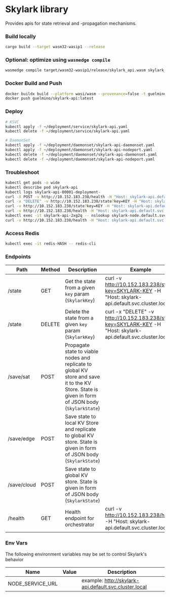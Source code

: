 # Skylark library
Provides apis for state retrieval and -propagation mechanisms. 

### Build locally
```bash
cargo build --target wasm32-wasip1 --release
```
### Optional: optimize using `wasmedge compile`
```bash
wasmedge compile target/wasm32-wasip1/release/skylark_api.wasm skylark_api.wasm
```
### Docker Build and Push
```bash
docker buildx build --platform wasi/wasm --provenance=false -t guelmino/skylark-api:latest .
docker push guelmino/skylark-api:latest
```

### Deploy
```bash
# KSVC
kubectl apply -f ~/deployment/service/skylark-api.yaml
kubectl delete -f ~/deployment/service/skylark-api.yaml

# DaemonSet
kubectl apply -f ~/deployment/daemonset/skylark-api-daemonset.yaml
kubectl apply -f ~/deployment/daemonset/skylark-api-nodeport.yaml
kubectl delete -f ~/deployment/daemonset/skylark-api-daemonset.yaml
kubectl delete -f ~/deployment/daemonset/skylark-api-nodeport.yaml

```
### Troubleshoot
```bash
kubectl get pods -o wide
kubectl describe pod skylark-api
kubectl logs skylark-api-00001-deployment-
curl -X POST -v http://10.152.183.238/health -H "Host: skylark-api.default.svc.cluster.local" -d "skldfjerg"
curl -x "DELETE" -v http://10.152.183.238/state?key=KEY -H "Host: skylark-api.default.svc.cluster.local"
curl -v http://10.152.183.238/state?key=KEY -H "Host: skylark-api.default.svc.cluster.local"
curl -v http://10.152.183.238/health -H "Host: skylark-api.default.svc.cluster.local"
kubectl exec -it skylark-api-2xg2q -- nslookup skylark-node.default.svc.cluster.local
curl -v http://10.152.183.238/health -H "Host: skylark-api.default.svc.cluster.local"

```

### Access Redis
```bash
kubectl exec -it redis-HASH -- redis-cli
```
### Endpoints

| Path        | Method | Description                                                                                                                                        | Example                                                                                                          |
|-------------|--------|----------------------------------------------------------------------------------------------------------------------------------------------------|------------------------------------------------------------------------------------------------------------------|
| /state      | GET    | Get the state from a given `key` param (`SkylarkKey`)                                                                                              | curl -v http://10.152.183.238/state?key=SKYLARK-KEY -H "Host: skylark-api.default.svc.cluster.local"             | 
| /state      | DELETE | Delete the state from a given `key` param (`SkylarkKey`)                                                                                           | curl -x "DELETE" -v http://10.152.183.238/state?key=SKYLARK-KEY -H "Host: skylark-api.default.svc.cluster.local" | 
| /save/sat   | POST   | Propagate state to viable nodes and replicate to global KV store and save it to the KV Store. State is given in form of JSON body (`SkylarkState`) |                                                                                                                  |
| /save/edge  | POST   | Save state to local KV Store and replicate to global KV store. State is given in form of JSON body (`SkylarkState`)                                |                                                                                                                  |
| /save/cloud | POST   | Save state to global KV store. State is given in form of JSON body (`SkylarkState`)                                                                |                                                                                                                  |
| /health     | GET    | Health endpoint for orchestrator                                                                                                                   | curl -v http://10.152.183.238/health -H "Host: skylark-api.default.svc.cluster.local"                            |

### Env Vars
The following environment variables may be set to control Skylark's behavior

| Name             | Value | Description                                            |
|------------------|-------|--------------------------------------------------------|
| NODE_SERVICE_URL | <URL> | example:  http://skylark-api.default.svc.cluster.local |   
